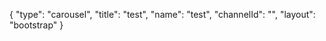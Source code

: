 {
    "type": "carousel",
    "title": "test",
    "name": "test",
    "channelId": "",
    "layout": "bootstrap"
}
